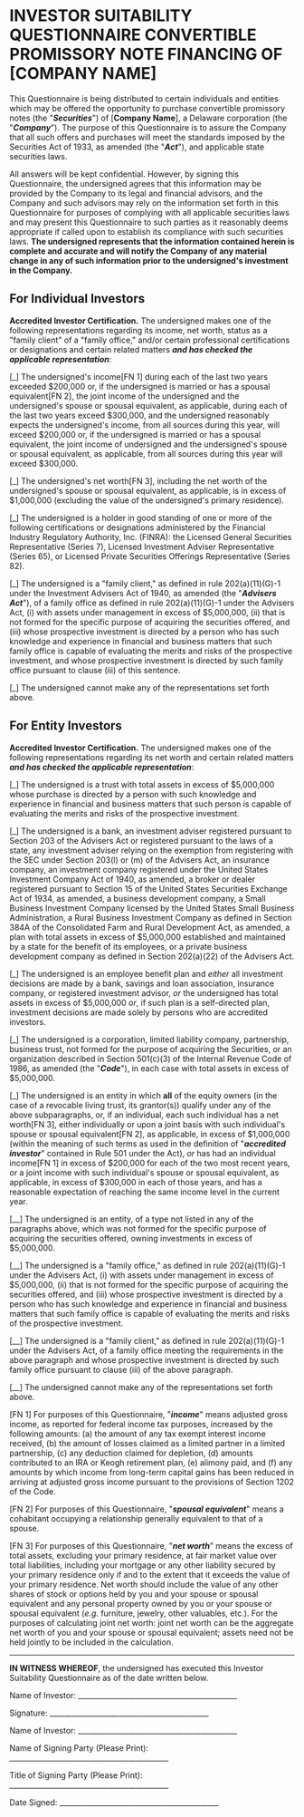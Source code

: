 # INVESTOR SUITABILITY QUESTIONNAIRE CONVERTIBLE PROMISSORY NOTE FINANCING OF [COMPANY NAME]

This Questionnaire is being distributed to certain individuals and entities which may be offered the opportunity to purchase convertible promissory notes (the "**_Securities_**") of [**Company Name**], a Delaware corporation (the "**_Company_**"). The purpose of this Questionnaire is to assure the Company that all such offers and purchases will meet the standards imposed by the Securities Act of 1933, as amended (the "**_Act_**"), and applicable state securities laws.

All answers will be kept confidential. However, by signing this Questionnaire, the undersigned agrees that this information may be provided by the Company to its legal and financial advisors, and the Company and such advisors may rely on the information set forth in this Questionnaire for purposes of complying with all applicable securities laws and may present this Questionnaire to such parties as it reasonably deems appropriate if called upon to establish its compliance with such securities laws. **The undersigned represents that the information contained herein is complete and accurate and will notify the Company of any material change in any of such information prior to the undersigned's investment in the Company.**

## For Individual Investors

**Accredited Investor Certification.** The undersigned makes one of the following representations regarding its income, net worth, status as a "family client" of a "family office," and/or certain professional certifications or designations and certain related matters **_and has checked the applicable representation_**:

[_] The undersigned's income[FN 1] during each of the last two years exceeded $200,000 or, if the undersigned is married or has a spousal equivalent[FN 2], the joint income of the undersigned and the undersigned's spouse or spousal equivalent, as applicable, during each of the last two years exceed $300,000, and the undersigned reasonably expects the undersigned's income, from all sources during this year, will exceed $200,000 or, if the undersigned is married or has a spousal equivalent, the joint income of undersigned and the undersigned's spouse or spousal equivalent, as applicable, from all sources during this year will exceed $300,000.

[_] The undersigned's net worth[FN 3], including the net worth of the undersigned's spouse or spousal equivalent, as applicable, is in excess of $1,000,000 (excluding the value of the undersigned's primary residence).

[_] The undersigned is a holder in good standing of one or more of the following certifications or designations administered by the Financial Industry Regulatory Authority, Inc. (FINRA): the Licensed General Securities Representative (Series 7), Licensed Investment Adviser Representative (Series 65), or Licensed Private Securities Offerings Representative (Series 82).

[_] The undersigned is a "family client," as defined in rule 202(a)(11)(G)-1 under the Investment Advisers Act of 1940, as amended (the "**_Advisers Act_**"), of a family office as defined in rule 202(a)(11)(G)-1 under the Advisers Act, (i) with assets under management in excess of $5,000,000, (ii) that is not formed for the specific purpose of acquiring the securities offered, and (iii) whose prospective investment is directed by a person who has such knowledge and experience in financial and business matters that such family office is capable of evaluating the merits and risks of the prospective investment, and whose prospective investment is directed by such family office pursuant to clause (iii) of this sentence.

[_] The undersigned cannot make any of the representations set forth above.


## For Entity Investors

**Accredited Investor Certification.** The undersigned makes one of the following representations regarding its net worth and certain related matters **_and has checked the applicable representation_**:

[_] The undersigned is a trust with total assets in excess of $5,000,000 whose purchase is directed by a person with such knowledge and experience in financial and business matters that such person is capable of evaluating the merits and risks of the prospective investment.

[_] The undersigned is a bank, an investment adviser registered pursuant to Section 203 of the Advisers Act or registered pursuant to the laws of a state, any investment adviser relying on the exemption from registering with the SEC under Section 203(l) or (m) of the Advisers Act, an insurance company, an investment company registered under the United States Investment Company Act of 1940, as amended, a broker or dealer registered pursuant to Section 15 of the United States Securities Exchange Act of 1934, as amended, a business development company, a Small Business Investment Company licensed by the United States Small Business Administration, a Rural Business Investment Company as defined in Section 384A of the Consolidated Farm and Rural Development Act, as amended, a plan with total assets in excess of $5,000,000 established and maintained by a state for the benefit of its employees, or a private business development company as defined in Section 202(a)(22) of the Advisers Act.

[_] The undersigned is an employee benefit plan and _either_ all investment decisions are made by a bank, savings and loan association, insurance company, or registered investment advisor, _or_ the undersigned has total assets in excess of $5,000,000 _or_, if such plan is a self-directed plan, investment decisions are made solely by persons who are accredited investors.

[_] The undersigned is a corporation, limited liability company, partnership, business trust, not formed for the purpose of acquiring the Securities, or an organization described in Section 501(c)(3) of the Internal Revenue Code of 1986, as amended (the "**_Code_**"), in each case with total assets in excess of $5,000,000.

[_] The undersigned is an entity in which **all** of the equity owners (in the case of a revocable living trust, its grantor(s)) qualify under any of the above subparagraphs, or, if an individual, each such individual has a net worth[FN 3], either individually or upon a joint basis with such individual's spouse or spousal equivalent[FN 2], as applicable, in excess of $1,000,000 (within the meaning of such terms as used in the definition of "**_accredited investor_**" contained in Rule 501 under the Act), _or_ has had an individual income[FN 1] in excess of $200,000 for each of the two most recent years, or a joint income with such individual's spouse or spousal equivalent, as applicable, in excess of $300,000 in each of those years, and has a reasonable expectation of reaching the same income level in the current year.

[__] The undersigned is an entity, of a type not listed in any of the paragraphs above, which was not formed for the specific purpose of acquiring the securities offered, owning investments in excess of $5,000,000.

[__] The undersigned is a "family office," as defined in rule 202(a)(11)(G)-1 under the Advisers Act, (i) with assets under management in excess of $5,000,000, (ii) that is not formed for the specific purpose of acquiring the securities offered, and (iii) whose prospective investment is directed by a person who has such knowledge and experience in financial and business matters that such family office is capable of evaluating the merits and risks of the prospective investment.

[__] The undersigned is a "family client," as defined in rule 202(a)(11)(G)-1 under the Advisers Act, of a family office meeting the requirements in the above paragraph and whose prospective investment is directed by such family office pursuant to clause (iii) of the above paragraph.

[__] The undersigned cannot make any of the representations set forth above.

[FN 1] For purposes of this Questionnaire, "**_income_**" means adjusted gross income, as reported for federal income tax purposes, increased by the following amounts:  (a) the amount of any tax exempt interest income received, (b) the amount of losses claimed as a limited partner in a limited partnership, (c) any deduction claimed for depletion, (d) amounts contributed to an IRA or Keogh retirement plan, (e) alimony paid, and (f) any amounts by which income from long-term capital gains has been reduced in arriving at adjusted gross income pursuant to the provisions of Section 1202 of the Code.

[FN 2] For purposes of this Questionnaire, "**_spousal equivalent_**" means a cohabitant occupying a relationship generally equivalent to that of a spouse.

[FN 3] For purposes of this Questionnaire, "**_net worth_**" means the excess of total assets, excluding your primary residence, at fair market value over total liabilities, including your mortgage or any other liability secured by your primary residence only if and to the extent that it exceeds the value of your primary residence. Net worth should include the value of any other shares of stock or options held by you and your spouse or spousal equivalent and any personal property owned by you or your spouse or spousal equivalent (_e.g._ furniture, jewelry, other valuables, etc.).  For the purposes of calculating joint net worth: joint net worth can be the aggregate net worth of you and your spouse or spousal equivalent; assets need not be held jointly to be included in the calculation.

***

**IN WITNESS WHEREOF**, the undersigned has executed this Investor Suitability Questionnaire as of the date written below.

Name of Investor: ____________________________________________
  
Signature: ____________________________________________

Name of Investor: ____________________________________________

Name of Signing Party (Please Print): ____________________________________________

Title of Signing Party (Please Print): ____________________________________________

Date Signed: ____________________________________________
